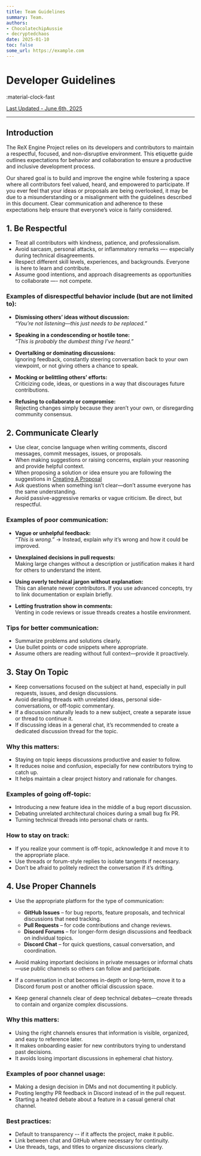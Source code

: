 ```yaml
---
title: Team Guidelines
summary: Team.
authors:
- ChocolatechipAussie
- decryptedchaos
date: 2025-01-10
toc: false
some_url: https://example.com
---
```


# **Developer Guidelines**

:material-clock-fast

<p><u>Last Updated - June 6th, 2025</u></p>

---

## **Introduction**

The ReX Engine Project relies on its developers and contributors to maintain a respectful, focused, and non-disruptive environment. This etiquette guide outlines expectations for behavior and collaboration to ensure a productive and inclusive development process.

Our shared goal is to build and improve the engine while fostering a space where all contributors feel valued, heard, and empowered to participate. If you ever feel that your ideas or proposals are being overlooked, it may be due to a misunderstanding or a misalignment with the guidelines described in this document. Clear communication and adherence to these expectations help ensure that everyone’s voice is fairly considered.


## **1. Be Respectful**

- Treat all contributors with kindness, patience, and professionalism.
- Avoid sarcasm, personal attacks, or inflammatory remarks —- especially during technical disagreements.
- Respect different skill levels, experiences, and backgrounds. Everyone is here to learn and contribute.
- Assume good intentions, and approach disagreements as opportunities to collaborate —- not compete.

### Examples of disrespectful behavior include (but are not limited to):

- **Dismissing others’ ideas without discussion:**  
  *“You’re not listening—this just needs to be replaced.”*

- **Speaking in a condescending or hostile tone:**  
  *“This is probably the dumbest thing I’ve heard.”*

- **Overtalking or dominating discussions:**  
  Ignoring feedback, constantly steering conversation back to your own viewpoint, or not giving others a chance to speak.

- **Mocking or belittling others’ efforts:**  
  Criticizing code, ideas, or questions in a way that discourages future contributions.

- **Refusing to collaborate or compromise:**  
  Rejecting changes simply because they aren’t your own, or disregarding community consensus.

## 2. Communicate Clearly

- Use clear, concise language when writing comments, discord messages, commit messages, issues, or proposals.
- When making suggestions or raising concerns, explain your reasoning and provide helpful context.
- When proposing a solution or idea ensure you are following the suggestions in [Creating A Proposal](http://example.com)
- Ask questions when something isn’t clear—don’t assume everyone has the same understanding.
- Avoid passive-aggressive remarks or vague criticism. Be direct, but respectful.

### Examples of poor communication:

- **Vague or unhelpful feedback:**  
  *“This is wrong.”* → Instead, explain *why* it’s wrong and how it could be improved.

- **Unexplained decisions in pull requests:**  
  Making large changes without a description or justification makes it hard for others to understand the intent.

- **Using overly technical jargon without explanation:**  
  This can alienate newer contributors. If you use advanced concepts, try to link documentation or explain briefly.

- **Letting frustration show in comments:**  
  Venting in code reviews or issue threads creates a hostile environment.

### Tips for better communication:

- Summarize problems and solutions clearly.
- Use bullet points or code snippets where appropriate.
- Assume others are reading without full context—provide it proactively.

## 3. Stay On Topic

- Keep conversations focused on the subject at hand, especially in pull requests, issues, and design discussions.
- Avoid derailing threads with unrelated ideas, personal side-conversations, or off-topic commentary.
- If a discussion naturally leads to a new subject, create a separate issue or thread to continue it.
- If discussing ideas in a general chat, it’s recommended to create a dedicated discussion thread for the topic.

### Why this matters:

- Staying on topic keeps discussions productive and easier to follow.
- It reduces noise and confusion, especially for new contributors trying to catch up.
- It helps maintain a clear project history and rationale for changes.

### Examples of going off-topic:

- Introducing a new feature idea in the middle of a bug report discussion.
- Debating unrelated architectural choices during a small bug fix PR.
- Turning technical threads into personal chats or rants.

### How to stay on track:

- If you realize your comment is off-topic, acknowledge it and move it to the appropriate place.
- Use threads or forum-style replies to isolate tangents if necessary.
- Don’t be afraid to politely redirect the conversation if it’s drifting.

## 4. Use Proper Channels

- Use the appropriate platform for the type of communication:
    - **GitHub Issues** – for bug reports, feature proposals, and technical discussions that need tracking.
    - **Pull Requests** – for code contributions and change reviews.
    - **Discord Forums** – for longer-form design discussions and feedback on individual topics.
    - **Discord Chat** – for quick questions, casual conversation, and coordination.

- Avoid making important decisions in private messages or informal chats—use public channels so others can follow and participate.
- If a conversation in chat becomes in-depth or long-term, move it to a Discord forum post or another official discussion space.
- Keep general channels clear of deep technical debates—create threads to contain and organize complex discussions.

### Why this matters:

- Using the right channels ensures that information is visible, organized, and easy to reference later.
- It makes onboarding easier for new contributors trying to understand past decisions.
- It avoids losing important discussions in ephemeral chat history.

### Examples of poor channel usage:

- Making a design decision in DMs and not documenting it publicly.
- Posting lengthy PR feedback in Discord instead of in the pull request.
- Starting a heated debate about a feature in a casual general chat channel.

### Best practices:

- Default to transparency -- if it affects the project, make it public.
- Link between chat and GitHub where necessary for continuity.
- Use threads, tags, and titles to organize discussions clearly.